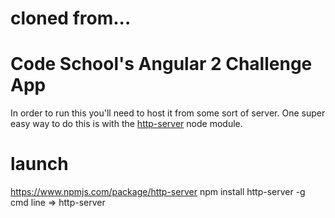 # cloned from...
# Code School's Angular 2 Challenge App

In order to run this you'll need to host it from some sort of server.  One super easy way to do this is with the [http-server](https://www.npmjs.com/package/http-server) node module. 

# launch
https://www.npmjs.com/package/http-server
npm install http-server -g
cmd line => http-server
